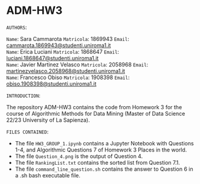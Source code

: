 # ADM-HW3
`AUTHORS`:

`Name`: Sara Cammarota `Matricola`: 1869943 `Email`: cammarota.1869943@studenti.uniroma1.it <br>
`Name`: Erica Luciani `Matricola`: 1868647 `Email`: luciani.1868647@studenti.uniroma1.it <br>
`Name`: Javier Martinez Velasco `Matricola`: 2058968 `Email`: martinezvelasco.2058968@studenti.uniroma1.it <br>
`Name`: Francesco Obiso `Matricola`: 1908398 `Email`: obiso.1908398@studenti.uniroma1.it <br>

`INTRODUCTION`:

The repository ADM-HW3 contains the code from Homework 3 for the course of Algorithmic Methods for Data Mining (Master of Data Science 22/23 University of La Sapienza).

`FILES CONTAINED`:

* The file `HW3_GROUP_1.ipynb` contains a Jupyter Notebook with Questions 1-4, and Algorithmic Questions 7 of Homework 3 Places in the world.
* The file `Question_4.png` is the output of Question 4.
* The file `RankingList.txt` contains the sorted list from Question 7.1.
* The file `command_line_question.sh` contains the answer to Question 6 in a .sh bash executable file.

